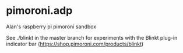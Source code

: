 # pimoroni.adp
Alan's raspberry pi pimoroni sandbox

See ./blinkt in the master branch for experiments with the Blinkt plug-in indicator bar (https://shop.pimoroni.com/products/blinkt)
